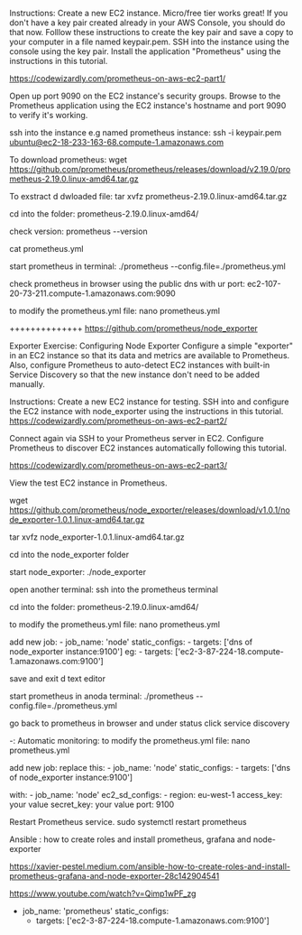 
Instructions:
Create a new EC2 instance. Micro/free tier works great!
If you don't have a key pair created already in your AWS Console, you should do that now. Folllow these instructions to create the key pair and save a copy to your computer in a file named keypair.pem.
SSH into the instance using the console using the key pair.
Install the application "Prometheus" using the instructions in this tutorial.

https://codewizardly.com/prometheus-on-aws-ec2-part1/

Open up port 9090 on the EC2 instance's security groups.
Browse to the Prometheus application using the EC2 instance's hostname and port 9090 to verify it's working.

ssh into the instance e.g named prometheus instance:
ssh -i keypair.pem ubuntu@ec2-18-233-163-68.compute-1.amazonaws.com

To download prometheus:
wget https://github.com/prometheus/prometheus/releases/download/v2.19.0/prometheus-2.19.0.linux-amd64.tar.gz


To exstract d dwloaded file: 
tar xvfz prometheus-2.19.0.linux-amd64.tar.gz

cd into the folder:
prometheus-2.19.0.linux-amd64/

check version:
prometheus --version

cat prometheus.yml 

start prometheus in terminal:
./prometheus --config.file=./prometheus.yml

check prometheus in browser using the public dns with ur port:
ec2-107-20-73-211.compute-1.amazonaws.com:9090

to modify the prometheus.yml file:
nano prometheus.yml


++++++++++++++
https://github.com/prometheus/node_exporter


Exporter
Exercise: Configuring Node Exporter
Configure a simple "exporter" in an EC2 instance so that its data and metrics are available to Prometheus. Also, configure Prometheus to auto-detect EC2 instances with built-in Service Discovery so that the new instance don't need to be added manually.

Instructions:
Create a new EC2 instance for testing.
SSH into and configure the EC2 instance with node_exporter using the instructions in this tutorial.
https://codewizardly.com/prometheus-on-aws-ec2-part2/


Connect again via SSH to your Prometheus server in EC2.
Configure Prometheus to discover EC2 instances automatically following this tutorial.

https://codewizardly.com/prometheus-on-aws-ec2-part3/

View the test EC2 instance in Prometheus.

wget https://github.com/prometheus/node_exporter/releases/download/v1.0.1/node_exporter-1.0.1.linux-amd64.tar.gz

tar xvfz node_exporter-1.0.1.linux-amd64.tar.gz

cd into the node_exporter folder

start node_exporter:
./node_exporter

open another terminal:
ssh into the prometheus terminal

cd into the folder:
prometheus-2.19.0.linux-amd64/

to modify the prometheus.yml file:
nano prometheus.yml

add new job:
    - job_name: 'node'
    static_configs:
        - targets: ['dns of node_exporter instance:9100']
        eg:
        - targets: ['ec2-3-87-224-18.compute-1.amazonaws.com:9100']

save and exit d text editor

start prometheus in anoda terminal:
./prometheus --config.file=./prometheus.yml

go back to prometheus in browser and under
status click service discovery

-: Automatic monitoring:
to modify the prometheus.yml file:
nano prometheus.yml

add new job:
replace this:
    - job_name: 'node'
    static_configs:
        - targets: ['dns of node_exporter instance:9100']

with:
    - job_name: 'node'
    ec2_sd_configs:
        - region: eu-west-1
        access_key: your value
        secret_key: your value
        port: 9100

Restart Prometheus service.
sudo systemctl restart prometheus


Ansible : how to create roles and install prometheus, grafana and node-exporter

https://xavier-pestel.medium.com/ansible-how-to-create-roles-and-install-prometheus-grafana-and-node-exporter-28c142904541

https://www.youtube.com/watch?v=Qimp1wPF_zg


 - job_name: 'prometheus'
    static_configs:
    - targets: ['ec2-3-87-224-18.compute-1.amazonaws.com:9100']